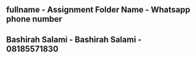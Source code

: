 ## fullname - Assignment Folder Name - Whatsapp phone number
## Bashirah Salami - Bashirah Salami - 08185571830